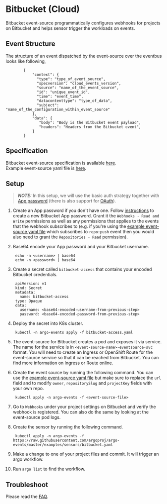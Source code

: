# Bitbucket (Cloud)

Bitbucket event-source programmatically configures webhooks for projects on Bitbucket and helps sensor trigger the workloads on events.

## Event Structure

The structure of an event dispatched by the event-source over the eventbus looks like following,

            {
                "context": {
                  "type": "type_of_event_source",
                  "specversion": "cloud_events_version",
                  "source": "name_of_the_event_source",
                  "id": "unique_event_id",
                  "time": "event_time",
                  "datacontenttype": "type_of_data",
                  "subject": "name_of_the_configuration_within_event_source"
                },
                "data": {
                   "body": "Body is the Bitbucket event payload",
                   "headers": "Headers from the Bitbucket event",
                }
            }

## Specification

Bitbucket event-source specification is available [here](https://github.com/argoproj/argo-events/blob/master/api/event-source.md#bitbucketeventsource). <br />
Example event-source yaml file is [here](https://github.com/argoproj/argo-events/blob/master/examples/event-sources/bitbucket.yaml).

## Setup

> **_NOTE:_** In this setup, we will use the basic auth strategy together with [App password](https://support.atlassian.com/bitbucket-cloud/docs/app-passwords/) (there is also support for [OAuth](https://support.atlassian.com/bitbucket-cloud/docs/use-oauth-on-bitbucket-cloud/)).

1. Create an App password if you don't have one. Follow [instructions](https://support.atlassian.com/bitbucket-cloud/docs/app-passwords/) to create a new Bitbucket App password.
   Grant it the `Webhooks - Read and Write` permissions as well as any permissions that applies to the events that the webhook subscribes to (e.g. if you're using the [example event-source yaml file](https://github.com/argoproj/argo-events/blob/master/examples/event-sources/bitbucket.yaml) which subscribes to `repo:push` event then you would also need to grant the `Repositories - Read` permission).

1. Base64 encode your App password and your Bitbucket username.

        echo -n <username> | base64
        echo -n <password> | base64

1. Create a secret called `bitbucket-access` that contains your encoded Bitbucket credentials.

        apiVersion: v1
        kind: Secret
        metadata:
          name: bitbucket-access
        type: Opaque
        data:
          username: <base64-encoded-username-from-previous-step>
          password: <base64-encoded-password-from-previous-step>

1. Deploy the secret into K8s cluster.

        kubectl -n argo-events apply -f bitbucket-access.yaml

1. The event-source for Bitbucket creates a pod and exposes it via service.
   The name for the service is in `<event-source-name>-eventsource-svc` format.
   You will need to create an Ingress or OpenShift Route for the event-source service so that it can be reached from Bitbucket.
   You can find more information on Ingress or Route online.

1. Create the event source by running the following command. You can use the [example event-source yaml file](https://github.com/argoproj/argo-events/blob/master/examples/event-sources/bitbucket.yaml) but make sure to replace the `url` field and to modify `owner`, `repositorySlug` and `projectKey` fields with your own repo.

        kubectl apply -n argo-events -f <event-source-file>

1. Go to `Webhooks` under your project settings on Bitbucket and verify the webhook is registered. You can also do the same by looking at the event-source pod logs.

1. Create the sensor by running the following command.

        kubectl apply -n argo-events -f https://raw.githubusercontent.com/argoproj/argo-events/master/examples/sensors/bitbucket.yaml

1. Make a change to one of your project files and commit. It will trigger an argo workflow.

1. Run `argo list` to find the workflow.

## Troubleshoot

Please read the [FAQ](https://argoproj.github.io/argo-events/FAQ/).
